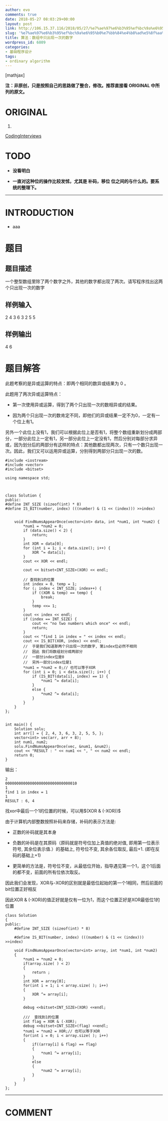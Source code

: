```yaml
---
author: evo
comments: true
date: 2018-05-27 08:03:29+00:00
layout: post
link: http://106.15.37.116/2018/05/27/%e7%ae%97%e6%b3%95%ef%bc%9a%e6%95%b0%e7%bb%84%e4%b8%ad%e5%8f%aa%e5%87%ba%e7%8e%b0%e4%b8%80%e6%ac%a1%e7%9a%84%e6%95%b0%e5%ad%97/
slug: '%e7%ae%97%e6%b3%95%ef%bc%9a%e6%95%b0%e7%bb%84%e4%b8%ad%e5%8f%aa%e5%87%ba%e7%8e%b0%e4%b8%80%e6%ac%a1%e7%9a%84%e6%95%b0%e5%ad%97'
title: 算法：数组中只出现一次的数字
wordpress_id: 6809
categories:
- 基础程序设计
tags:
- ordinary algorithm
---
```


<!-- more -->

[mathjax]

**注：非原创，只是按照自己的思路做了整合，修改。推荐直接看 ORIGINAL 中所列的原文。**


# ORIGINAL





 	
  1. 


[CodingInterviews](https://github.com/gatieme/CodingInterviews)







# TODO





 	
  * **没看明白**

 	
  * **一直对这种位的操作比较发怵，尤其是 补码，移位 位之间的与什么的。要系统的整理下。**





* * *





# INTRODUCTION





 	
  * aaa





# 题目




## **题目描述**


一个整型数组里除了两个数字之外，其他的数字都出现了两次。请写程序找出这两个只出现一次的数字


## **样例输入**


2 4 3 6 3 2 5 5


## **样例输出**


4 6


# 题目解答


此题考察的是异或运算的特点：即两个相同的数异或结果为 0 。

此题用了两次异或运算特点：



 	
  * 第一次使用异或运算，得到了两个只出现一次的数相异或的结果。

 	
  * 因为两个只出现一次的数肯定不同，即他们的异或结果一定不为0，一定有一个位上有1。


另外一个此位上没有1，我们可以根据此位上是否有1，将整个数组重新划分成两部分，一部分此位上一定有1，另一部分此位上一定没有1，然后分别对每部分求异或，因为划分后的两部分有这样的特点：其他数都出现两次，只有一个数只出现一次。因此，我们又可以运用异或运算，分别得到两部分只出现一次的数。

    
    #include <iostream>
    #include <vector>
    #include <bitset>
    
    using namespace std;
    
    
    
    class Solution {
    public:
    #define INT_SIZE (sizeof(int) * 8)
    #define IS_BIT(number, index) (((number) & (1 << (index))) >>index)
    
    
    	void FindNumsAppearOnce(vector<int> data, int *num1, int *num2) {
    		*num1 = *num2 = 0;
    		if (data.size() < 2) {
    			return;
    		}
    		int XOR = data[0];
    		for (int i = 1; i < data.size(); i++) {
    			XOR ^= data[i];
    		}
    		cout << XOR << endl;
    
    		cout << bitset<INT_SIZE>(XOR) << endl;
    
    		// 查找到1的位置
    		int index = 0, temp = 1;
    		for (; index < INT_SIZE; index++) {
    			if ((XOR & temp) == temp) {
    				break;
    			}
    			temp <<= 1;
    		}
    		cout << index << endl;
    		if (index == INT_SIZE) {
    			cout << "no two numbers which once" << endl;
    			return;
    		}
    		cout << "find 1 in index = " << index << endl;
    		cout << IS_BIT(XOR, index) << endl;
    		//  于是我们知道那两个只出现一次的数字, 第index位必然不相同
    		//  因此 我们将数组划分成两部分
    		//  一部分index位是0
    		//  另外一部分index位是1
    		*num1 = *num2 = 0;// 也可以等于XOR
    		for (int i = 0; i < data.size(); i++) {
    			if (IS_BIT(data[i], index) == 1) {
    				*num1 ^= data[i];
    			}
    			else {
    				*num2 ^= data[i];
    			}
    		}
    	}
    };
    
    
    int main() {
    	Solution solu;
    	int arr[] = { 2, 4, 3, 6, 3, 2, 5, 5, };
    	vector<int> vec(arr, arr + 8);
    	int num1, num2;
    	solu.FindNumsAppearOnce(vec, &num1, &num2);
    	cout << "RESULT : " << num1 << ", " << num2 << endl;
    	return 0;
    }


输出：

    
    2
    00000000000000000000000000000010
    1
    find 1 in index = 1
    1
    RESULT : 6, 4


找xor中最后一个1的位置的时候，可以用$(XOR & (-XOR))$

由于计算机内部整数按照补码来存储，补码的表示方法是:



 	
  * 正数的补码就是其本身

 	
  * 负数的补码是在其原码（原码就是符号位加上真值的绝对值, 即用第一位表示符号, 其余位表示值.）的基础上, 符号位不变, 其余各位取反, 最后+1. (即在反码的基础上+1)

 	
  * 更简单的方法是，符号位不变，从最低位开始，指导遇见第一个1，这个1后面的都不变，前面的所有位依次取反。


因此我们会发现，XOR与-XOR的区别就是最低位起始的第一个1相同，然后前面的bit位置正好相反

因此XOR & (-XOR)的值正好就是仅有一位为1，而这个位置正好是XOR最低位1的位置

    
    class Solution
    {
    public:
        #define INT_SIZE (sizeof(int) * 8)
    
        #define IS_BIT(number, index) (((number) & (1 << (index))) >>index)
    
        void FindNumsAppearOnce(vector<int> array, int *num1, int *num2)
        {
            *num1 = *num2 = 0;
            if(array.size( ) < 2)
            {
                return ;
            }
            int XOR = array[0];
            for(int i = 1; i < array.size( ); i++)
            {
                XOR ^= array[i];
            }
    
            debug <<bitset<INT_SIZE>(XOR) <<endl;
    
            ///  查找到1的位置
            int flag = XOR & (-XOR);
            debug <<bitset<INT_SIZE>(flag) <<endl;
            *num1 = *num2 = XOR;// 也可以等于XOR
            for(int i = 0; i < array.size( ); i++)
            {
                if((array[i] & flag) == flag)
                {
                    *num1 ^= array[i];
                }
                else
                {
                    *num2 ^= array[i];
                }
            }
        }
    };
















* * *





# COMMENT



